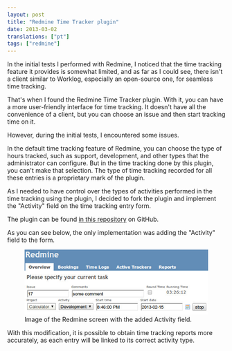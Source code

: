 ```yaml
---
layout: post
title: "Redmine Time Tracker plugin"
date: 2013-03-02
translations: ["pt"]
tags: ["redmine"]
---
```


<p class="intro"><span class="dropcap">I</span>n the initial tests I performed with Redmine, I noticed that the time tracking feature it provides is somewhat limited, and as far as I could see, there isn't a client similar to Worklog, especially an open-source one, for seamless time tracking.</p>

That's when I found the Redmine Time Tracker plugin. With it, you can have a more user-friendly interface for time tracking. It doesn't have all the convenience of a client, but you can choose an issue and then start tracking time on it.

However, during the initial tests, I encountered some issues.

In the default time tracking feature of Redmine, you can choose the type of hours tracked, such as support, development, and other types that the administrator can configure. But in the time tracking done by this plugin, you can't make that selection. The type of time tracking recorded for all these entries is a proprietary mark of the plugin.

As I needed to have control over the types of activities performed in the time tracking using the plugin, I decided to fork the plugin and implement the "Activity" field on the time tracking entry form.

The plugin can be found [in this repository][redmine-time-tracker] on GitHub.

As you can see below, the only implementation was adding the "Activity" field to the form.

<figure>
	<img src="/assets/img/redmine-time-tracker-plugin-custom-by-ionixjunior.png" alt="Image of the Redmine screen with the added Activity field."> 
	<figcaption>Image of the Redmine screen with the added Activity field.</figcaption>
</figure>

With this modification, it is possible to obtain time tracking reports more accurately, as each entry will be linked to its correct activity type.

[redmine-time-tracker]: https://github.com/ionixjunior/redmine_time_tracker